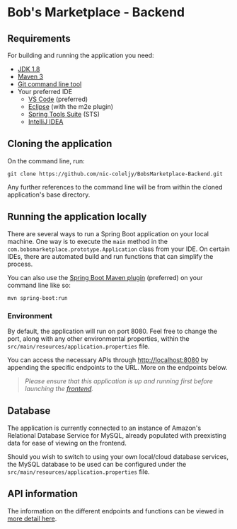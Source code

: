 # Bob's Marketplace - Backend


## Requirements

For building and running the application you need:

- [JDK 1.8](http://www.oracle.com/technetwork/java/javase/downloads/jdk8-downloads-2133151.html)
- [Maven 3](https://maven.apache.org)
- [Git command line tool](https://help.github.com/articles/set-up-git)
- Your preferred IDE
  * [VS Code](https://code.visualstudio.com) (preferred)
  * [Eclipse](https://www.eclipse.org/m2e/) (with the m2e plugin)
  * [Spring Tools Suite](https://spring.io/tools) (STS)
  * [IntelliJ IDEA](https://www.jetbrains.com/idea/)

## Cloning the application

On the command line, run:
```shell
git clone https://github.com/nic-coleljy/BobsMarketplace-Backend.git
```
Any further references to the command line will be from within the cloned application's base directory.

## Running the application locally

There are several ways to run a Spring Boot application on your local machine. One way is to execute the `main` method in the `com.bobsmarketplace.prototype.Application` class from your IDE. On certain IDEs, there are automated build and run functions that can simplify the process.

You can also use the [Spring Boot Maven plugin](https://docs.spring.io/spring-boot/docs/current/reference/html/build-tool-plugins-maven-plugin.html) (preferred) on your command line like so:

```shell
mvn spring-boot:run
```

### Environment
By default, the application will run on port 8080. Feel free to change the port, along with any other environmental properties, within the `src/main/resources/application.properties` file.

You can access the necessary APIs through [http://localhost:8080](http://localhost:8080) by appending the specific endpoints to the URL. More on the endpoints below.

>_Please ensure that this application is up and running first before launching the [frontend](https://github.com/nic-coleljy/BobsMarketplace-Frontend.git)._

## Database
The application is currently connected to an instance of Amazon's Relational Database Service for MySQL, already populated with preexisting data for ease of viewing on the frontend. 

Should you wish to switch to using your own local/cloud database services, the MySQL database to be used can be configured under the `src/main/resources/application.properties` file.

## API information
The information on the different endpoints and functions can be viewed in [more detail here](https://documenter.getpostman.com/view/17665160/UVyswaj1).
